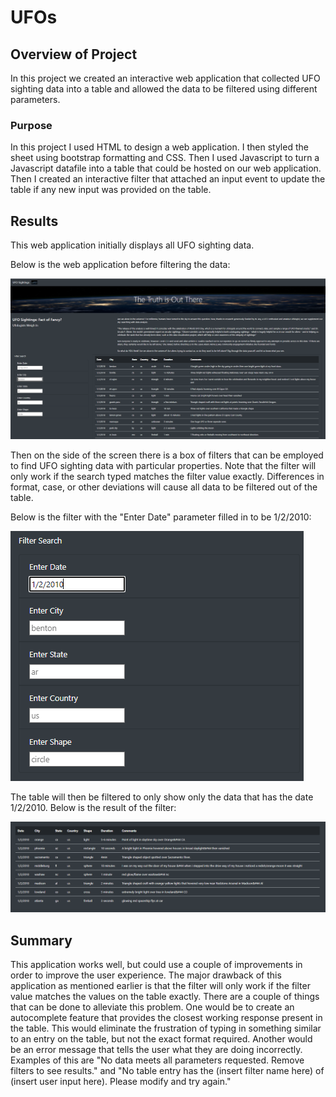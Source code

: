 # UFOs

## Overview of Project

In this project we created an interactive web application that collected UFO sighting data into a table and allowed the data to be filtered using different parameters. 


### Purpose

In this project I used HTML to design a web application. I then styled the sheet using bootstrap formatting and CSS. Then I used Javascript to turn a Javascript datafile into a table that could be hosted on 
our web application. Then I created an interactive filter that attached an input event to update the table if any new input was provided on the table.


## Results

This web application initially displays all UFO sighting data.

Below is the web application before filtering the data:

![](static/images/complete_web_app.PNG)

Then on the side of the screen there is a box of filters that can be employed to find UFO sighting data with particular properties. Note that the filter will only work if the search typed matches the filter value exactly. Differences in
format, case, or other deviations will cause all data to be filtered out of the table.


Below is the filter with the "Enter Date" parameter filled in to be 1/2/2010:

![](static/images/filter.PNG)

The table will then be filtered to only show only the data that has the date 1/2/2010. Below is the result of the filter:

![](static/images/filtered_table.PNG)


## Summary

This application works well, but could use a couple of improvements in order to improve the user experience. The major drawback of this application as mentioned earlier is that the filter will only work if the filter value matches the 
values on the table exactly. There are a couple of things that can be done to alleviate this problem. One would be to create an autocomplete feature that provides the closest working response present in the table. This would eliminate 
the frustration of typing in something similar to an entry on the table, but not the exact format required. Another would be an error message that tells the user what they are doing incorrectly. Examples of this are "No data meets all 
parameters requested. Remove filters to see results." and "No table entry has the (insert filter name here) of (insert user input here). Please modify and try again."  
